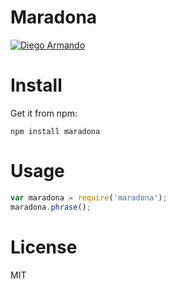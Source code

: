 # Maradona

[![Diego Armando](http://i.imgur.com/oZjxqOZ.jpg)](https://www.facebook.com/DiegoMaradonaOficial/videos/vb.104346839616674/1109156489135699/?type=2&theater)

# Install

Get it from npm:

```shell
npm install maradona
```

# Usage

```js
var maradona = require('maradona');
maradona.phrase();
```

# License

MIT
